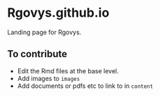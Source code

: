 # Rgovys.github.io

Landing page for Rgovys.

## To contribute

* Edit the Rmd files at the base level.
* Add images to `images`
* Add documents or pdfs etc to link to in `content`